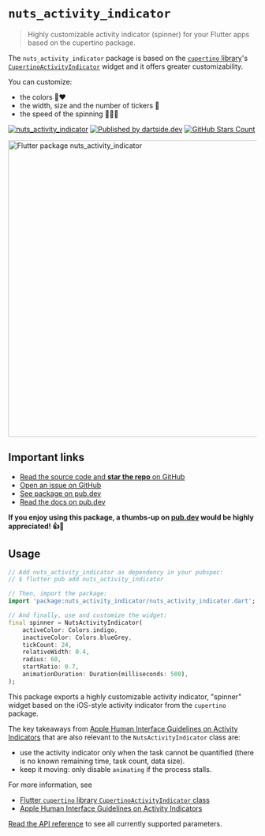 # `nuts_activity_indicator`

> Highly customizable activity indicator (spinner) for your Flutter apps based on the cupertino package.

The `nuts_activity_indicator` package is based on the [`cupertino` library](https://api.flutter.dev/flutter/cupertino/cupertino-library.html)'s
[`CupertinoActivityIndicator`](https://api.flutter.dev/flutter/cupertino/CupertinoActivityIndicator-class.html) widget
and it offers greater customizability.

You can customize:

* the colors 🧡❤️
* the width, size and the number of tickers 📏
* the speed of the spinning 🏃‍♂️💨

[![nuts_activity_indicator](https://img.shields.io/pub/v/nuts_activity_indicator?label=nuts_activity_indicator&logo=dart)](https://pub.dev/packages/nuts_activity_indicator 'See nuts_activity_indicator package info on pub.dev') [![Published by dartside.dev](https://img.shields.io/static/v1?label=Published%20by&message=dartside.dev&logo=dart&logoWidth=30&color=40C4FF&labelColor=1d599b&labelWidth=100)](https://pub.dev/publishers/dartside.dev/packages) [![GitHub Stars Count](https://img.shields.io/github/stars/dartsidedev/nuts_activity_indicator?logo=github)](https://github.com/dartsidedev/nuts_activity_indicator 'Star me on GitHub!')

<img src="https://github.com/dartsidedev/nuts_and_bolts/blob/master/assets/nuts_activity_indicator/nuts_activity_indicator_example_app.gif?raw=true" alt="Flutter package nuts_activity_indicator" height="600"/>

## Important links

* [Read the source code and **star the repo** on GitHub](https://github.com/dartsidedev/nuts_activity_indicator)
* [Open an issue on GitHub](https://github.com/dartsidedev/nuts_activity_indicator/issues)
* [See package on pub.dev](https://pub.dev/packages/nuts_activity_indicator)
* [Read the docs on pub.dev](https://pub.dev/documentation/nuts_activity_indicator/latest/)

**If you enjoy using this package, a thumbs-up on [pub.dev](https://pub.dev/packages/nuts_activity_indicator) would be highly appreciated! 👍💙**

## Usage

```dart
// Add nuts_activity_indicator as dependency in your pubspec:
// $ flutter pub add nuts_activity_indicator

// Then, import the package:
import 'package:nuts_activity_indicator/nuts_activity_indicator.dart';

// And finally, use and customize the widget:
final spinner = NutsActivityIndicator(
    activeColor: Colors.indigo,
    inactiveColor: Colors.blueGrey,
    tickCount: 24,
    relativeWidth: 0.4,
    radius: 60,
    startRatio: 0.7,
    animationDuration: Duration(milliseconds: 500),
);
```

This package exports a highly customizable activity indicator, "spinner" widget based on the iOS-style activity indicator from the `cupertino` package.

The key takeaways from [Apple Human Interface Guidelines on Activity Indicators](https://developer.apple.com/design/human-interface-guidelines/ios/controls/progress-indicators/#activity-indicators)
that are also relevant to the `NutsActivityIndicator` class are:

* use the activity indicator only when the task cannot be quantified (there is no known remaining time, task count, data size).
* keep it moving: only disable `animating` if the process stalls.

For more information, see
* [Flutter `cupertino` library `CupertinoActivityIndicator` class](https://api.flutter.dev/flutter/cupertino/CupertinoActivityIndicator-class.html)
* [Apple Human Interface Guidelines on Activity Indicators](https://developer.apple.com/design/human-interface-guidelines/ios/controls/progress-indicators/#activity-indicators)

[Read the API reference](https://pub.dev/documentation/nuts_activity_indicator) to see all currently supported parameters.
